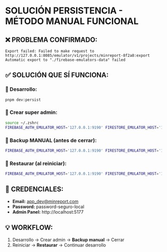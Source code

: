 # SOLUCIÓN PERSISTENCIA - MÉTODO MANUAL FUNCIONAL

## ❌ PROBLEMA CONFIRMADO:
```
Export failed: Failed to make request to http://127.0.0.1:8085/emulator/v1/projects/minreport-8f2a8:export
Automatic export to "./firebase-emulators-data" failed
```

## ✅ SOLUCIÓN QUE SÍ FUNCIONA:

### 🚀 Desarrollo:
```bash
pnpm dev:persist
```

### 🔑 Crear super admin:
```bash
source ~/.zshrc
FIREBASE_AUTH_EMULATOR_HOST='127.0.0.1:9190' FIRESTORE_EMULATOR_HOST='127.0.0.1:8085' node create-super-admin.cjs
```

### 💾 Backup MANUAL (antes de cerrar):
```bash
FIREBASE_AUTH_EMULATOR_HOST='127.0.0.1:9190' FIRESTORE_EMULATOR_HOST='127.0.0.1:8085' node backup-super-admin.cjs
```

### 🔄 Restaurar (al reiniciar):
```bash
FIREBASE_AUTH_EMULATOR_HOST='127.0.0.1:9190' FIRESTORE_EMULATOR_HOST='127.0.0.1:8085' node restore-super-admin.cjs
```

## 🎯 CREDENCIALES:
- **Email:** app_dev@minreport.com
- **Password:** password-seguro-local
- **Admin Panel:** http://localhost:5177

## 💡 WORKFLOW:
1. Desarrollo → Crear admin → **Backup manual** → Cerrar
2. Reiniciar → **Restaurar** → Continuar desarrollo